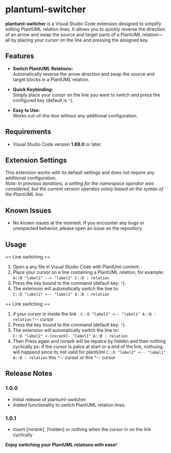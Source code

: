 # plantuml-switcher

**plantuml-switcher** is a Visual Studio Code extension designed to simplify editing PlantUML relation lines. It allows you to quickly reverse the direction of an arrow and swap the source and target parts of a PlantUML relation—all by placing your cursor on the line and pressing the assigned key.

## Features

- **Switch PlantUML Relations:**  
  Automatically reverse the arrow direction and swap the source and target blocks in a PlantUML relation.
  
- **Quick Keybinding:**  
  Simply place your cursor on the line you want to switch and press the configured key (default is `²`).

- **Easy to Use:**  
  Works out-of-the-box without any additional configuration.

## Requirements

- Visual Studio Code version **1.88.0** or later.

## Extension Settings

This extension works with its default settings and does not require any additional configuration.  
*Note: In previous iterations, a setting for the namespace operator was considered, but the current version operates solely based on the syntax of the PlantUML line.*

## Known Issues

- No known issues at the moment. If you encounter any bugs or unexpected behavior, please open an issue on the repository.

## Usage

== Line switching ==
1. Open a any file in Visual Studio Code with PlantUml content.
2. Place your cursor on a line containing a PlantUML relation, for example:  
   `A::B "label1" --> "label2" C::D : relation`
3. Press the key bound to the command (default key: `²`).
4. The extension will automatically switch the line to:  
   `C::D "label2" <-- "label1" A::B : relation`

== Link switching ==
1. if your cursor in inside the link :
`C::D "label2" <-- "label1" A::B : relation`
                 ^-- cursor
2. Press the key bound to the command (default key: `²`).
3. The extension will automatically switch the line to:  
   `C::D "label2" <-[norank]- "label1" A::B : relation`
4. Then Press again and norank will be repalce by hidden and then nothing cyclically
ps: if the cursor is palce at start or a end of the link, nothuing will happend since its not valid for plantUml
`C::D "label2" <-- "label1" A::B : relation`
   this        ^-- cursor
   or this        ^-- cursor
   
## Release Notes

### 1.0.0

- Initial release of plantuml-switcher.
- Added functionality to switch PlantUML relation lines.

### 1.0.1

- Insert [norank], [hidden] or nothing when the cursor in on the link cyclically

**Enjoy switching your PlantUML relations with ease!**
